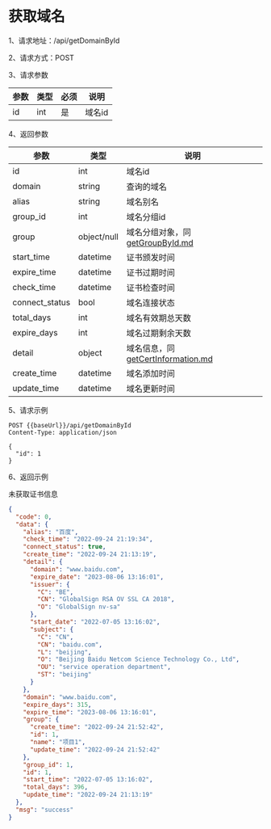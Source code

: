 # 获取域名

1、请求地址：/api/getDomainById

2、请求方式：POST

3、请求参数

| 参数  | 类型   | 必须 | 说明 |
| -| - | - | - |
|id | int | 是 | 域名id

4、返回参数

| 参数  | 类型   | 说明 |
| -| - | - |
| id | int | 域名id
| domain | string | 查询的域名
| alias | string  | 域名别名
| group_id | int  | 域名分组id
| group | object/null  | 域名分组对象，同 [getGroupById.md](/doc/group/getGroupById.md)
| start_time | datetime  | 证书颁发时间
| expire_time | datetime  | 证书过期时间
| check_time | datetime  | 证书检查时间
| connect_status | bool  | 域名连接状态
| total_days | int  | 域名有效期总天数
| expire_days | int | 域名过期剩余天数
| detail | object  | 域名信息，同 [getCertInformation.md](/doc/cert/getCertInformation.md)
| create_time | datetime  | 域名添加时间
| update_time | datetime  | 域名更新时间


5、请求示例

```
POST {{baseUrl}}/api/getDomainById
Content-Type: application/json

{
  "id": 1
}
```

6、返回示例

未获取证书信息

```json
{
  "code": 0,
  "data": {
    "alias": "百度",
    "check_time": "2022-09-24 21:19:34",
    "connect_status": true,
    "create_time": "2022-09-24 21:13:19",
    "detail": {
      "domain": "www.baidu.com",
      "expire_date": "2023-08-06 13:16:01",
      "issuer": {
        "C": "BE",
        "CN": "GlobalSign RSA OV SSL CA 2018",
        "O": "GlobalSign nv-sa"
      },
      "start_date": "2022-07-05 13:16:02",
      "subject": {
        "C": "CN",
        "CN": "baidu.com",
        "L": "beijing",
        "O": "Beijing Baidu Netcom Science Technology Co., Ltd",
        "OU": "service operation department",
        "ST": "beijing"
      }
    },
    "domain": "www.baidu.com",
    "expire_days": 315,
    "expire_time": "2023-08-06 13:16:01",
    "group": {
      "create_time": "2022-09-24 21:52:42",
      "id": 1,
      "name": "项目1",
      "update_time": "2022-09-24 21:52:42"
    },
    "group_id": 1,
    "id": 1,
    "start_time": "2022-07-05 13:16:02",
    "total_days": 396,
    "update_time": "2022-09-24 21:13:19"
  },
  "msg": "success"
}
```